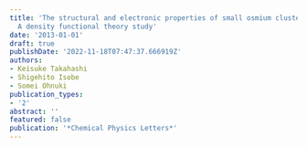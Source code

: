 ```yaml
---
title: 'The structural and electronic properties of small osmium clusters (2--14):
  A density functional theory study'
date: '2013-01-01'
draft: true
publishDate: '2022-11-18T07:47:37.666919Z'
authors:
- Keisuke Takahashi
- Shigehito Isobe
- Somei Ohnuki
publication_types:
- '2'
abstract: ''
featured: false
publication: '*Chemical Physics Letters*'
---
```



